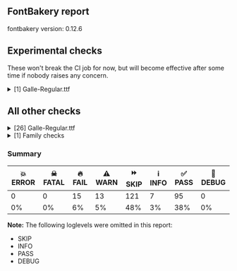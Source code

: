 ## FontBakery report

fontbakery version: 0.12.6



## Experimental checks

These won't break the CI job for now, but will become effective after some time if nobody raises any concern.


<details><summary>[1] Galle-Regular.ttf</summary>
<div>
<details>
    <summary>⚠️ <b>WARN</b> Validate location, size and resolution of article images. <a href="https://fontbakery.readthedocs.io/en/stable/fontbakery/checks/googlefonts.article.html#"></a></summary>
    <div>







* ⚠️ **WARN** <p>Family metadata at fonts/ttf does not have an article.</p>
 [code: lacks-article]



</div>
</details>
</div>
</details>




## All other checks



<details><summary>[26] Galle-Regular.ttf</summary>
<div>
<details>
    <summary>🔥 <b>FAIL</b> Ensure the font supports case swapping for all its glyphs. <a href="https://fontbakery.readthedocs.io/en/stable/fontbakery/checks/universal.html#"></a></summary>
    <div>







* 🔥 **FAIL** <p>The following glyphs lack their case-swapping counterparts:</p>
<table>
<thead>
<tr>
<th align="left">Glyph present in the font</th>
<th align="left">Missing case-swapping counterpart</th>
</tr>
</thead>
<tbody>
<tr>
<td align="left">U+0048: LATIN CAPITAL LETTER H</td>
<td align="left">U+0068: LATIN SMALL LETTER H</td>
</tr>
<tr>
<td align="left">U+0061: LATIN SMALL LETTER A</td>
<td align="left">U+0041: LATIN CAPITAL LETTER A</td>
</tr>
<tr>
<td align="left">U+0067: LATIN SMALL LETTER G</td>
<td align="left">U+0047: LATIN CAPITAL LETTER G</td>
</tr>
<tr>
<td align="left">U+006B: LATIN SMALL LETTER K</td>
<td align="left">U+004B: LATIN CAPITAL LETTER K</td>
</tr>
<tr>
<td align="left">U+006D: LATIN SMALL LETTER M</td>
<td align="left">U+004D: LATIN CAPITAL LETTER M</td>
</tr>
<tr>
<td align="left">U+006E: LATIN SMALL LETTER N</td>
<td align="left">U+004E: LATIN CAPITAL LETTER N</td>
</tr>
<tr>
<td align="left">U+0070: LATIN SMALL LETTER P</td>
<td align="left">U+0050: LATIN CAPITAL LETTER P</td>
</tr>
</tbody>
</table>
 [code: missing-case-counterparts]



</div>
</details>

<details>
    <summary>🔥 <b>FAIL</b> Checking OS/2 usWinAscent & usWinDescent. <a href="https://fontbakery.readthedocs.io/en/stable/fontbakery/checks/universal.html#"></a></summary>
    <div>







* 🔥 **FAIL** <p>OS/2.usWinDescent value should be equal or greater than 333, but got 184 instead</p>
 [code: descent]



</div>
</details>

<details>
    <summary>🔥 <b>FAIL</b> Checking Vertical Metric Linegaps. <a href="https://fontbakery.readthedocs.io/en/stable/fontbakery/checks/universal.html#"></a></summary>
    <div>







* 🔥 **FAIL** <p>OS/2 sTypoLineGap is not equal to 0.</p>
<p><em>Overridden</em>: This check was originally a WARN but was
overridden by the ufo profile:
For Google Fonts, all messages from this check are considered FAILs.</p>
 [code: OS/2]



</div>
</details>

<details>
    <summary>🔥 <b>FAIL</b> Name table records must not have trailing spaces. <a href="https://fontbakery.readthedocs.io/en/stable/fontbakery/checks/universal.html#"></a></summary>
    <div>







* 🔥 **FAIL** <p>Name table record with key = (3, 1, 1033, 0) has trailing spaces that must be removed: 'Copyright [...]mail.com) '</p>
 [code: trailing-space]



</div>
</details>

<details>
    <summary>🔥 <b>FAIL</b> Checking OS/2 Metrics match hhea Metrics. <a href="https://fontbakery.readthedocs.io/en/stable/fontbakery/checks/universal.html#"></a></summary>
    <div>







* 🔥 **FAIL** <p>OS/2 sTypoAscender (553) and hhea ascent (1016) must be equal.</p>
 [code: ascender]



</div>
</details>

<details>
    <summary>🔥 <b>FAIL</b> Font contains glyphs for whitespace characters? <a href="https://fontbakery.readthedocs.io/en/stable/fontbakery/checks/universal.html#"></a></summary>
    <div>







* 🔥 **FAIL** <p>Whitespace glyph missing for codepoint 0x00A0.</p>
 [code: missing-whitespace-glyph-0x00A0]



</div>
</details>

<details>
    <summary>🔥 <b>FAIL</b> Shapes languages in all GF glyphsets. <a href="https://fontbakery.readthedocs.io/en/stable/fontbakery/checks/googlefonts.glyphset.html#"></a></summary>
    <div>







* 🔥 **FAIL** <p>No GF glyphset was found to be supported &gt;80%, so language shaping support couldn't get checked.</p>
 [code: no-glyphset-supported]



</div>
</details>

<details>
    <summary>🔥 <b>FAIL</b> Copyright notices match canonical pattern in fonts <a href="https://fontbakery.readthedocs.io/en/stable/fontbakery/checks/googlefonts.copyright.html#"></a></summary>
    <div>







* 🔥 **FAIL** <p>Name Table entry: Copyright notices should match a pattern similar to:</p>
<p>&quot;Copyright 2019 The Familyname Project Authors (git url)&quot;</p>
<p>But instead we have got:</p>
<p>&quot;Copyright (c) 2015–2018 mooniak (<a href="http://mooniak.com">http://mooniak.com</a>)  Copyright (c) 2016–2018 Janaka CB Attanayake (<a href="mailto:janakacb@gmail.com">janakacb@gmail.com</a>) &quot;</p>
 [code: bad-notice-format]



</div>
</details>

<details>
    <summary>🔥 <b>FAIL</b> Check font names are correct <a href="https://fontbakery.readthedocs.io/en/stable/fontbakery/checks/googlefonts.name.html#"></a></summary>
    <div>







* 🔥 **FAIL** <p>Font names are incorrect:</p>
<table>
<thead>
<tr>
<th align="left">nameID</th>
<th align="left">current</th>
<th align="left">expected</th>
</tr>
</thead>
<tbody>
<tr>
<td align="left">Family Name</td>
<td align="left">Galle</td>
<td align="left">Galle</td>
</tr>
<tr>
<td align="left">Subfamily Name</td>
<td align="left">Regular</td>
<td align="left">Regular</td>
</tr>
<tr>
<td align="left">Full Name</td>
<td align="left">Galle Regular</td>
<td align="left">Galle Regular</td>
</tr>
<tr>
<td align="left">Postscript Name</td>
<td align="left"><strong>GalleALPHA</strong></td>
<td align="left"><strong>Galle-Regular</strong></td>
</tr>
</tbody>
</table>
 [code: bad-names]



</div>
</details>

<details>
    <summary>🔥 <b>FAIL</b> Check Google Fonts glyph coverage. <a href="https://fontbakery.readthedocs.io/en/stable/fontbakery/checks/googlefonts.glyphset.html#"></a></summary>
    <div>







* 🔥 **FAIL** <p>Missing required codepoints:</p>
<pre><code>- 0x0024 (DOLLAR SIGN)


- 0x0025 (PERCENT SIGN)


- 0x0026 (AMPERSAND)


- 0x0040 (COMMERCIAL AT)


- 0x0041 (LATIN CAPITAL LETTER A)


- 0x0042 (LATIN CAPITAL LETTER B)


- 0x0043 (LATIN CAPITAL LETTER C)


- 0x0044 (LATIN CAPITAL LETTER D)


- 0x0045 (LATIN CAPITAL LETTER E)


- 0x0046 (LATIN CAPITAL LETTER F)


- 0x0047 (LATIN CAPITAL LETTER G)


- 0x0049 (LATIN CAPITAL LETTER I)


- 0x004A (LATIN CAPITAL LETTER J)


- 0x004B (LATIN CAPITAL LETTER K)


- 0x004C (LATIN CAPITAL LETTER L)


- 0x004D (LATIN CAPITAL LETTER M)


- 0x004E (LATIN CAPITAL LETTER N)


- 0x004F (LATIN CAPITAL LETTER O)


- 0x0050 (LATIN CAPITAL LETTER P)


- 0x0051 (LATIN CAPITAL LETTER Q)


- 0x0052 (LATIN CAPITAL LETTER R)


- 0x0053 (LATIN CAPITAL LETTER S)


- 0x0054 (LATIN CAPITAL LETTER T)


- 0x0055 (LATIN CAPITAL LETTER U)


- 0x0056 (LATIN CAPITAL LETTER V)


- 0x0057 (LATIN CAPITAL LETTER W)


- 0x0058 (LATIN CAPITAL LETTER X)


- 0x0059 (LATIN CAPITAL LETTER Y)


- 0x005A (LATIN CAPITAL LETTER Z)


- 0x0060 (GRAVE ACCENT)


- 0x0062 (LATIN SMALL LETTER B)


- 0x0063 (LATIN SMALL LETTER C)


- 0x0064 (LATIN SMALL LETTER D)


- 0x0065 (LATIN SMALL LETTER E)


- 0x0066 (LATIN SMALL LETTER F)


- 0x0068 (LATIN SMALL LETTER H)


- 0x0069 (LATIN SMALL LETTER I)


- 0x006A (LATIN SMALL LETTER J)


- 0x006C (LATIN SMALL LETTER L)


- 0x006F (LATIN SMALL LETTER O)


- 0x0071 (LATIN SMALL LETTER Q)


- 0x0072 (LATIN SMALL LETTER R)


- 0x0073 (LATIN SMALL LETTER S)


- 0x0074 (LATIN SMALL LETTER T)


- 0x0075 (LATIN SMALL LETTER U)


- 0x0076 (LATIN SMALL LETTER V)


- 0x0077 (LATIN SMALL LETTER W)


- 0x0078 (LATIN SMALL LETTER X)


- 0x0079 (LATIN SMALL LETTER Y)


- 0x007A (LATIN SMALL LETTER Z)


- 0x00A0 (NO-BREAK SPACE)


- 0x00A1 (INVERTED EXCLAMATION MARK)


- 0x00A2 (CENT SIGN)


- 0x00A3 (POUND SIGN)


- 0x00A5 (YEN SIGN)


- 0x00A7 (SECTION SIGN)


- 0x00A8 (DIAERESIS)


- 0x00A9 (COPYRIGHT SIGN)


- 0x00AA (FEMININE ORDINAL INDICATOR)


- 0x00AB (LEFT-POINTING DOUBLE ANGLE QUOTATION MARK)


- 0x00AE (REGISTERED SIGN)


- 0x00AF (MACRON)


- 0x00B0 (DEGREE SIGN)


- 0x00B4 (ACUTE ACCENT)


- 0x00B6 (PILCROW SIGN)


- 0x00B7 (MIDDLE DOT)


- 0x00B8 (CEDILLA)


- 0x00BA (MASCULINE ORDINAL INDICATOR)


- 0x00BB (RIGHT-POINTING DOUBLE ANGLE QUOTATION MARK)


- 0x00BF (INVERTED QUESTION MARK)


- 0x00C0 (LATIN CAPITAL LETTER A WITH GRAVE)


- 0x00C1 (LATIN CAPITAL LETTER A WITH ACUTE)


- 0x00C2 (LATIN CAPITAL LETTER A WITH CIRCUMFLEX)


- 0x00C3 (LATIN CAPITAL LETTER A WITH TILDE)


- 0x00C4 (LATIN CAPITAL LETTER A WITH DIAERESIS)


- 0x00C5 (LATIN CAPITAL LETTER A WITH RING ABOVE)


- 0x00C6 (LATIN CAPITAL LETTER AE)


- 0x00C7 (LATIN CAPITAL LETTER C WITH CEDILLA)


- 0x00C8 (LATIN CAPITAL LETTER E WITH GRAVE)


- 0x00C9 (LATIN CAPITAL LETTER E WITH ACUTE)


- 0x00CA (LATIN CAPITAL LETTER E WITH CIRCUMFLEX)


- 0x00CB (LATIN CAPITAL LETTER E WITH DIAERESIS)


- 0x00CC (LATIN CAPITAL LETTER I WITH GRAVE)


- 0x00CD (LATIN CAPITAL LETTER I WITH ACUTE)


- 0x00CE (LATIN CAPITAL LETTER I WITH CIRCUMFLEX)


- 0x00CF (LATIN CAPITAL LETTER I WITH DIAERESIS)


- 0x00D0 (LATIN CAPITAL LETTER ETH)


- 0x00D1 (LATIN CAPITAL LETTER N WITH TILDE)


- 0x00D2 (LATIN CAPITAL LETTER O WITH GRAVE)


- 0x00D3 (LATIN CAPITAL LETTER O WITH ACUTE)


- 0x00D4 (LATIN CAPITAL LETTER O WITH CIRCUMFLEX)


- 0x00D5 (LATIN CAPITAL LETTER O WITH TILDE)


- 0x00D6 (LATIN CAPITAL LETTER O WITH DIAERESIS)


- 0x00D7 (MULTIPLICATION SIGN)


- 0x00D8 (LATIN CAPITAL LETTER O WITH STROKE)


- 0x00D9 (LATIN CAPITAL LETTER U WITH GRAVE)


- 0x00DA (LATIN CAPITAL LETTER U WITH ACUTE)


- 0x00DB (LATIN CAPITAL LETTER U WITH CIRCUMFLEX)


- 0x00DC (LATIN CAPITAL LETTER U WITH DIAERESIS)


- 0x00DD (LATIN CAPITAL LETTER Y WITH ACUTE)


- 0x00DE (LATIN CAPITAL LETTER THORN)


- 0x00DF (LATIN SMALL LETTER SHARP S)


- 0x00E0 (LATIN SMALL LETTER A WITH GRAVE)


- 0x00E1 (LATIN SMALL LETTER A WITH ACUTE)


- 0x00E2 (LATIN SMALL LETTER A WITH CIRCUMFLEX)


- 0x00E3 (LATIN SMALL LETTER A WITH TILDE)


- 0x00E4 (LATIN SMALL LETTER A WITH DIAERESIS)


- 0x00E5 (LATIN SMALL LETTER A WITH RING ABOVE)


- 0x00E6 (LATIN SMALL LETTER AE)


- 0x00E7 (LATIN SMALL LETTER C WITH CEDILLA)


- 0x00E8 (LATIN SMALL LETTER E WITH GRAVE)


- 0x00E9 (LATIN SMALL LETTER E WITH ACUTE)


- 0x00EA (LATIN SMALL LETTER E WITH CIRCUMFLEX)


- 0x00EB (LATIN SMALL LETTER E WITH DIAERESIS)


- 0x00EC (LATIN SMALL LETTER I WITH GRAVE)


- 0x00ED (LATIN SMALL LETTER I WITH ACUTE)


- 0x00EE (LATIN SMALL LETTER I WITH CIRCUMFLEX)


- 0x00EF (LATIN SMALL LETTER I WITH DIAERESIS)


- 0x00F0 (LATIN SMALL LETTER ETH)


- 0x00F1 (LATIN SMALL LETTER N WITH TILDE)


- 0x00F2 (LATIN SMALL LETTER O WITH GRAVE)


- 0x00F3 (LATIN SMALL LETTER O WITH ACUTE)


- 0x00F4 (LATIN SMALL LETTER O WITH CIRCUMFLEX)


- 0x00F5 (LATIN SMALL LETTER O WITH TILDE)


- 0x00F6 (LATIN SMALL LETTER O WITH DIAERESIS)


- 0x00F7 (DIVISION SIGN)


- 0x00F8 (LATIN SMALL LETTER O WITH STROKE)


- 0x00F9 (LATIN SMALL LETTER U WITH GRAVE)


- 0x00FA (LATIN SMALL LETTER U WITH ACUTE)


- 0x00FB (LATIN SMALL LETTER U WITH CIRCUMFLEX)


- 0x00FC (LATIN SMALL LETTER U WITH DIAERESIS)


- 0x00FD (LATIN SMALL LETTER Y WITH ACUTE)


- 0x00FE (LATIN SMALL LETTER THORN)


- 0x00FF (LATIN SMALL LETTER Y WITH DIAERESIS)


- 0x0100 (LATIN CAPITAL LETTER A WITH MACRON)


- 0x0101 (LATIN SMALL LETTER A WITH MACRON)


- 0x0102 (LATIN CAPITAL LETTER A WITH BREVE)


- 0x0103 (LATIN SMALL LETTER A WITH BREVE)


- 0x0104 (LATIN CAPITAL LETTER A WITH OGONEK)


- 0x0105 (LATIN SMALL LETTER A WITH OGONEK)


- 0x0106 (LATIN CAPITAL LETTER C WITH ACUTE)


- 0x0107 (LATIN SMALL LETTER C WITH ACUTE)


- 0x010A (LATIN CAPITAL LETTER C WITH DOT ABOVE)


- 0x010B (LATIN SMALL LETTER C WITH DOT ABOVE)


- 0x010C (LATIN CAPITAL LETTER C WITH CARON)


- 0x010D (LATIN SMALL LETTER C WITH CARON)


- 0x010E (LATIN CAPITAL LETTER D WITH CARON)


- 0x010F (LATIN SMALL LETTER D WITH CARON)


- 0x0110 (LATIN CAPITAL LETTER D WITH STROKE)


- 0x0111 (LATIN SMALL LETTER D WITH STROKE)


- 0x0112 (LATIN CAPITAL LETTER E WITH MACRON)


- 0x0113 (LATIN SMALL LETTER E WITH MACRON)


- 0x0116 (LATIN CAPITAL LETTER E WITH DOT ABOVE)


- 0x0117 (LATIN SMALL LETTER E WITH DOT ABOVE)


- 0x0118 (LATIN CAPITAL LETTER E WITH OGONEK)


- 0x0119 (LATIN SMALL LETTER E WITH OGONEK)


- 0x011A (LATIN CAPITAL LETTER E WITH CARON)


- 0x011B (LATIN SMALL LETTER E WITH CARON)


- 0x011E (LATIN CAPITAL LETTER G WITH BREVE)


- 0x011F (LATIN SMALL LETTER G WITH BREVE)


- 0x0120 (LATIN CAPITAL LETTER G WITH DOT ABOVE)


- 0x0121 (LATIN SMALL LETTER G WITH DOT ABOVE)


- 0x0122 (LATIN CAPITAL LETTER G WITH CEDILLA)


- 0x0123 (LATIN SMALL LETTER G WITH CEDILLA)


- 0x0126 (LATIN CAPITAL LETTER H WITH STROKE)


- 0x0127 (LATIN SMALL LETTER H WITH STROKE)


- 0x012A (LATIN CAPITAL LETTER I WITH MACRON)


- 0x012B (LATIN SMALL LETTER I WITH MACRON)


- 0x012E (LATIN CAPITAL LETTER I WITH OGONEK)


- 0x012F (LATIN SMALL LETTER I WITH OGONEK)


- 0x0130 (LATIN CAPITAL LETTER I WITH DOT ABOVE)


- 0x0131 (LATIN SMALL LETTER DOTLESS I)


- 0x0136 (LATIN CAPITAL LETTER K WITH CEDILLA)


- 0x0137 (LATIN SMALL LETTER K WITH CEDILLA)


- 0x0139 (LATIN CAPITAL LETTER L WITH ACUTE)


- 0x013A (LATIN SMALL LETTER L WITH ACUTE)


- 0x013B (LATIN CAPITAL LETTER L WITH CEDILLA)


- 0x013C (LATIN SMALL LETTER L WITH CEDILLA)


- 0x013D (LATIN CAPITAL LETTER L WITH CARON)


- 0x013E (LATIN SMALL LETTER L WITH CARON)


- 0x0141 (LATIN CAPITAL LETTER L WITH STROKE)


- 0x0142 (LATIN SMALL LETTER L WITH STROKE)


- 0x0143 (LATIN CAPITAL LETTER N WITH ACUTE)


- 0x0144 (LATIN SMALL LETTER N WITH ACUTE)


- 0x0145 (LATIN CAPITAL LETTER N WITH CEDILLA)


- 0x0146 (LATIN SMALL LETTER N WITH CEDILLA)


- 0x0147 (LATIN CAPITAL LETTER N WITH CARON)


- 0x0148 (LATIN SMALL LETTER N WITH CARON)


- 0x0150 (LATIN CAPITAL LETTER O WITH DOUBLE ACUTE)


- 0x0151 (LATIN SMALL LETTER O WITH DOUBLE ACUTE)


- 0x0152 (LATIN CAPITAL LIGATURE OE)


- 0x0153 (LATIN SMALL LIGATURE OE)


- 0x0154 (LATIN CAPITAL LETTER R WITH ACUTE)


- 0x0155 (LATIN SMALL LETTER R WITH ACUTE)


- 0x0158 (LATIN CAPITAL LETTER R WITH CARON)


- 0x0159 (LATIN SMALL LETTER R WITH CARON)


- 0x015A (LATIN CAPITAL LETTER S WITH ACUTE)


- 0x015B (LATIN SMALL LETTER S WITH ACUTE)


- 0x015E (LATIN CAPITAL LETTER S WITH CEDILLA)


- 0x015F (LATIN SMALL LETTER S WITH CEDILLA)


- 0x0160 (LATIN CAPITAL LETTER S WITH CARON)


- 0x0161 (LATIN SMALL LETTER S WITH CARON)


- 0x0164 (LATIN CAPITAL LETTER T WITH CARON)


- 0x0165 (LATIN SMALL LETTER T WITH CARON)


- 0x016A (LATIN CAPITAL LETTER U WITH MACRON)


- 0x016B (LATIN SMALL LETTER U WITH MACRON)


- 0x016E (LATIN CAPITAL LETTER U WITH RING ABOVE)


- 0x016F (LATIN SMALL LETTER U WITH RING ABOVE)


- 0x0170 (LATIN CAPITAL LETTER U WITH DOUBLE ACUTE)


- 0x0171 (LATIN SMALL LETTER U WITH DOUBLE ACUTE)


- 0x0172 (LATIN CAPITAL LETTER U WITH OGONEK)


- 0x0173 (LATIN SMALL LETTER U WITH OGONEK)


- 0x0174 (LATIN CAPITAL LETTER W WITH CIRCUMFLEX)


- 0x0175 (LATIN SMALL LETTER W WITH CIRCUMFLEX)


- 0x0176 (LATIN CAPITAL LETTER Y WITH CIRCUMFLEX)


- 0x0177 (LATIN SMALL LETTER Y WITH CIRCUMFLEX)


- 0x0178 (LATIN CAPITAL LETTER Y WITH DIAERESIS)


- 0x0179 (LATIN CAPITAL LETTER Z WITH ACUTE)


- 0x017A (LATIN SMALL LETTER Z WITH ACUTE)


- 0x017B (LATIN CAPITAL LETTER Z WITH DOT ABOVE)


- 0x017C (LATIN SMALL LETTER Z WITH DOT ABOVE)


- 0x017D (LATIN CAPITAL LETTER Z WITH CARON)


- 0x017E (LATIN SMALL LETTER Z WITH CARON)


- 0x0218 (LATIN CAPITAL LETTER S WITH COMMA BELOW)


- 0x0219 (LATIN SMALL LETTER S WITH COMMA BELOW)


- 0x021A (LATIN CAPITAL LETTER T WITH COMMA BELOW)


- 0x021B (LATIN SMALL LETTER T WITH COMMA BELOW)


- 0x0237 (LATIN SMALL LETTER DOTLESS J)


- 0x02C6 (MODIFIER LETTER CIRCUMFLEX ACCENT)


- 0x02C7 (CARON)


- 0x02D8 (BREVE)


- 0x02D9 (DOT ABOVE)


- 0x02DA (RING ABOVE)


- 0x02DB (OGONEK)


- 0x02DC (SMALL TILDE)


- 0x02DD (DOUBLE ACUTE ACCENT)


- 0x0300 (COMBINING GRAVE ACCENT)


- 0x0301 (COMBINING ACUTE ACCENT)


- 0x0302 (COMBINING CIRCUMFLEX ACCENT)


- 0x0303 (COMBINING TILDE)


- 0x0304 (COMBINING MACRON)


- 0x0306 (COMBINING BREVE)


- 0x0307 (COMBINING DOT ABOVE)


- 0x0308 (COMBINING DIAERESIS)


- 0x030A (COMBINING RING ABOVE)


- 0x030B (COMBINING DOUBLE ACUTE ACCENT)


- 0x030C (COMBINING CARON)


- 0x0326 (COMBINING COMMA BELOW)


- 0x0327 (COMBINING CEDILLA)


- 0x0328 (COMBINING OGONEK)


- 0x1E80 (LATIN CAPITAL LETTER W WITH GRAVE)


- 0x1E81 (LATIN SMALL LETTER W WITH GRAVE)


- 0x1E82 (LATIN CAPITAL LETTER W WITH ACUTE)


- 0x1E83 (LATIN SMALL LETTER W WITH ACUTE)


- 0x1E84 (LATIN CAPITAL LETTER W WITH DIAERESIS)


- 0x1E85 (LATIN SMALL LETTER W WITH DIAERESIS)


- 0x1E9E (LATIN CAPITAL LETTER SHARP S)


- 0x1EF2 (LATIN CAPITAL LETTER Y WITH GRAVE)


- 0x1EF3 (LATIN SMALL LETTER Y WITH GRAVE)


- 0x2013 (EN DASH)


- 0x2014 (EM DASH)


- 0x2018 (LEFT SINGLE QUOTATION MARK)


- 0x2019 (RIGHT SINGLE QUOTATION MARK)


- 0x201A (SINGLE LOW-9 QUOTATION MARK)


- 0x201C (LEFT DOUBLE QUOTATION MARK)


- 0x201D (RIGHT DOUBLE QUOTATION MARK)


- 0x201E (DOUBLE LOW-9 QUOTATION MARK)


- 0x2022 (BULLET)


- 0x2039 (SINGLE LEFT-POINTING ANGLE QUOTATION MARK)


- 0x203A (SINGLE RIGHT-POINTING ANGLE QUOTATION MARK)


- 0x20AC (EURO SIGN)


- 0x2122 (TRADE MARK SIGN)


- 0x2212 (MINUS SIGN)
</code></pre>
 [code: missing-codepoints]



</div>
</details>

<details>
    <summary>🔥 <b>FAIL</b> Are there non-ASCII characters in ASCII-only NAME table entries? <a href="https://fontbakery.readthedocs.io/en/stable/fontbakery/checks/googlefonts.name.html#"></a></summary>
    <div>







* 🔥 **FAIL** <p>Bad string at [nameID 0, 'utf_16_be']: 'b'Copyright (c) 2015–2018 mooniak (<a href="http://mooniak.com">http://mooniak.com</a>)  Copyright (c) 2016–2018 Janaka CB Attanayake (<a href="mailto:janakacb@gmail.com">janakacb@gmail.com</a>) ''</p>
 [code: bad-string]



* 🔥 **FAIL** <p>There are 1 strings containing non-ASCII characters in the ASCII-only NAME table entries.</p>
 [code: non-ascii-strings]



</div>
</details>

<details>
    <summary>🔥 <b>FAIL</b> Version format is correct in 'name' table? <a href="https://fontbakery.readthedocs.io/en/stable/fontbakery/checks/googlefonts.name.html#"></a></summary>
    <div>







* 🔥 **FAIL** <p>The NameID.VERSION_STRING (nameID=5) value must follow the pattern &quot;Version X.Y&quot; with X.Y greater than or equal to 1.000. Current version string is: &quot;Version 0.050; DEV; pre; ttfautohint (v1.8.4.7-5d5b)&quot;</p>
 [code: bad-version-strings]



</div>
</details>

<details>
    <summary>🔥 <b>FAIL</b> Check font can render its own name. <a href="https://fontbakery.readthedocs.io/en/stable/fontbakery/checks/googlefonts.glyphset.html#"></a></summary>
    <div>







* 🔥 **FAIL** <p>.notdef glyphs were found when attempting to render Galle</p>
 [code: render-own-name]



</div>
</details>

<details>
    <summary>🔥 <b>FAIL</b> Check font follows the Google Fonts vertical metric schema <a href="https://fontbakery.readthedocs.io/en/stable/fontbakery/checks/googlefonts.vmetrics.html#"></a></summary>
    <div>







* 🔥 **FAIL** <p>OS/2.sTypoLineGap is &quot;463&quot; it should be 0</p>
 [code: bad-OS/2.sTypoLineGap]



</div>
</details>

<details>
    <summary>⚠️ <b>WARN</b> Check glyphs in mark glyph class are non-spacing. <a href="https://fontbakery.readthedocs.io/en/stable/fontbakery/checks/opentype.gdef.html#"></a></summary>
    <div>







* ⚠️ **WARN** <p>The following spacing glyphs may be in the GDEF mark glyph class by mistake:
anusvara (U+0D82), sinMatraAa (U+0DCF), sinMatraAae (U+0DD1), sinMatraAe (U+0DD0), sinMatraAi (U+0DDB), sinMatraAu (U+0DDE), sinMatraE (U+0DD9), sinMatraEe (U+0DDA), sinMatraI (U+0DD2), sinMatraIi (U+0DD3), sinMatraLl (U+0DF3), sinMatraLs (U+0DDF), sinMatraO (U+0DDC), sinMatraOo (U+0DDD), sinMatraR (U+0DD8), sinMatraRr (U+0DF2), sinMatraU (U+0DD4), sinMatraUu (U+0DD6), sinVirama (U+0DCA) and visarga (U+0D83)</p>
 [code: spacing-mark-glyphs]



</div>
</details>

<details>
    <summary>⚠️ <b>WARN</b> Check GDEF mark glyph class doesn't have characters that are not marks. <a href="https://fontbakery.readthedocs.io/en/stable/fontbakery/checks/opentype.gdef.html#"></a></summary>
    <div>







* ⚠️ **WARN** <p>The following non-mark characters should not be in the GDEF mark glyph class:
U+0D82, U+0D83, U+0DCF, U+0DD0, U+0DD1, U+0DD8, U+0DD9, U+0DDA, U+0DDB, U+0DDC, U+0DDD, U+0DDE, U+0DDF, U+0DF2 and U+0DF3</p>
 [code: non-mark-chars]



</div>
</details>

<details>
    <summary>⚠️ <b>WARN</b> Does GPOS table have kerning information? This check skips monospaced fonts as defined by post.isFixedPitch value <a href="https://fontbakery.readthedocs.io/en/stable/fontbakery/checks/opentype.gpos.html#"></a></summary>
    <div>







* ⚠️ **WARN** <p>GPOS table lacks kerning information.</p>
 [code: lacks-kern-info]



</div>
</details>

<details>
    <summary>⚠️ <b>WARN</b> Check math signs have the same width. <a href="https://fontbakery.readthedocs.io/en/stable/fontbakery/checks/universal.html#"></a></summary>
    <div>







* ⚠️ **WARN** <p>The most common width is 244 among a set of 2 math glyphs.
The following math glyphs have a different width, though:</p>
<p>Width = 285:
less, greater</p>
 [code: width-outliers]



</div>
</details>

<details>
    <summary>⚠️ <b>WARN</b> Check font contains no unreachable glyphs <a href="https://fontbakery.readthedocs.io/en/stable/fontbakery/checks/universal.html#"></a></summary>
    <div>







* ⚠️ **WARN** <p>The following glyphs could not be reached by codepoint or substitution rules:</p>
<pre><code>- NULL

- notdef

- null

- sinAnusvara

- sinBU.reph

- sinBUu.reph

- sinBa.reph

- sinBhAa

- sinBhAa.virama

- sinBhR.virama

- sinBhU.reph

- sinBhUu.reph

- sinBha.reph

- sinCU.reph

- sinCUu.reph

- sinCa.reph

- sinChR.virama

- sinChRI

- sinChRIi

- sinChRa

- sinChU.reph

- sinChUu.reph

- sinCha.reph

- sinDRa.alt

- sinDU.reph

- sinDUu.reph

- sinDa.reph

- sinDdU.reph

- sinDdUu.reph

- sinDda.reph

- sinDda.virama

- sinDdhR.virama

- sinDdhRI

- sinDdhRIi

- sinDdhRa

- sinDdhU.reph

- sinDdhUu.reph

- sinDdha.reph

- sinDhU.reph

- sinDhUu.reph

- sinDha.reph

- sinDrI

- sinDrIi

- sinDra

- sinFAa

- sinFAa.virama

- sinFRI

- sinFRIi

- sinFU.reph

- sinFUu.reph

- sinFa.reph

- sinGAa

- sinGAa.virama

- sinGU.reph

- sinGUu.reph

- sinGa.reph

- sinGhU.reph

- sinGhUu.reph

- sinGha.reph

- sinHAa

- sinHAa.virama

- sinHU.reph

- sinHUu.reph

- sinHa.reph

- sinJU.reph

- sinJUu.reph

- sinJa.reph

- sinJhU.reph

- sinJhUu.reph

- sinJha.reph

- sinJnya.reph

- sinKAa

- sinKAa.virama

- sinKR.virama

- sinKU.reph

- sinKUu.reph

- sinKa.reph

- sinKhU.reph

- sinKhUu.reph

- sinKha.reph

- sinKundaliya

- sinMa.reph

- sinMatraAea

- sinMatraI.alt

- sinMatraI.alt1

- sinMatraI.alt2

- sinMatraI.alt4

- sinMatraIi.alt

- sinMatraIi.alt1

- sinMatraIi.alt2

- sinMatraIi.alt3

- sinMatraU.alt

- sinMatraU.alt1

- sinMatraU.alt2

- sinMatraU.alt3

- sinMatraU.alt5

- sinMatraUu.alt

- sinMatraUu.alt1

- sinMatraUu.alt2

- sinMatraUu.alt3

- sinMatraUu.alt5

- sinMb

- sinMba.reph

- sinNAa

- sinNAa.virama

- sinNDRI

- sinNDRIi

- sinNa.reph

- sinNdRa

- sinNda.reph

- sinNdda

- sinNdja.reph

- sinNgU

- sinNgUu

- sinNga.reph

- sinNnAa

- sinNnAa.virama

- sinNna.reph

- sinNndda.reph

- sinNngAa

- sinNngAa.virama

- sinNnga.reph

- sinNyAa

- sinNya.reph

- sinPU.reph

- sinPUu.reph

- sinPa.reph

- sinPhR.virama

- sinPhRI

- sinPhRIi

- sinPhRa

- sinPhU.reph

- sinPhUu.reph

- sinPha.reph

- sinRakar.long

- sinRakar.medium

- sinRakar.short

- sinSU.reph

- sinSUu.reph

- sinSa.reph

- sinShU.reph

- sinShUu.reph

- sinSha.reph

- sinSsRI

- sinSsRIi

- sinSsU.reph

- sinSsUu.reph

- sinSsa.reph

- sinTAa

- sinTAa.virama

- sinTU.reph

- sinTUu.reph

- sinTa.reph

- sinThR.virama

- sinThRI

- sinThRIi

- sinThRa

- sinThU.reph

- sinThUu.reph

- sinTha.reph

- sinTtU.reph

- sinTtUu.reph

- sinTta.reph

- sinTthR.virama

- sinTthRI

- sinTthRIi

- sinTthRa

- sinTthU.reph

- sinTthUu.reph

- sinTtha.reph

- sinVU.reph

- sinVUu.reph

- sinVa.reph

- sinVirama.alt

- sinVisarga

- sinYU.post.reph

- sinYU.reph

- sinYUu.post.reph

- sinYUu.reph

- sinYa.post.reph

- sinYa.reph

- singNaa
</code></pre>
 [code: unreachable-glyphs]



</div>
</details>

<details>
    <summary>⚠️ <b>WARN</b> Do any segments have colinear vectors? <a href="https://fontbakery.readthedocs.io/en/stable/fontbakery/checks/outline.html#"></a></summary>
    <div>







* ⚠️ **WARN** <p>The following glyphs have colinear vectors:</p>
<pre><code>* ArchaicEight (U+111E8): L&lt;&lt;199.0,-114.0&gt;--&lt;199.0,-114.0&gt;&gt; -&gt; L&lt;&lt;199.0,-114.0&gt;--&lt;199.0,-114.0&gt;&gt;

* ArchaicSeven (U+111E7): L&lt;&lt;452.0,-7.0&gt;--&lt;451.0,-7.0&gt;&gt; -&gt; L&lt;&lt;451.0,-7.0&gt;--&lt;400.0,-7.0&gt;&gt;

* m (U+006D): L&lt;&lt;384.0,295.0&gt;--&lt;384.0,292.0&gt;&gt; -&gt; L&lt;&lt;384.0,292.0&gt;--&lt;384.0,119.0&gt;&gt;

* sinDhU.reph: L&lt;&lt;149.0,512.0&gt;--&lt;152.0,512.0&gt;&gt; -&gt; L&lt;&lt;152.0,512.0&gt;--&lt;153.0,512.0&gt;&gt;

* sinDhU.reph: L&lt;&lt;152.0,512.0&gt;--&lt;153.0,512.0&gt;&gt; -&gt; L&lt;&lt;153.0,512.0&gt;--&lt;158.0,512.0&gt;&gt;

* sinDhUu.reph: L&lt;&lt;149.0,512.0&gt;--&lt;152.0,512.0&gt;&gt; -&gt; L&lt;&lt;152.0,512.0&gt;--&lt;153.0,512.0&gt;&gt;

* sinDhUu.reph: L&lt;&lt;152.0,512.0&gt;--&lt;153.0,512.0&gt;&gt; -&gt; L&lt;&lt;153.0,512.0&gt;--&lt;158.0,512.0&gt;&gt;

* sinDha.reph: L&lt;&lt;149.0,512.0&gt;--&lt;152.0,512.0&gt;&gt; -&gt; L&lt;&lt;152.0,512.0&gt;--&lt;153.0,512.0&gt;&gt;

* sinDha.reph: L&lt;&lt;152.0,512.0&gt;--&lt;153.0,512.0&gt;&gt; -&gt; L&lt;&lt;153.0,512.0&gt;--&lt;158.0,512.0&gt;&gt;

* sinGRI: L&lt;&lt;371.0,298.0&gt;--&lt;371.0,298.0&gt;&gt; -&gt; L&lt;&lt;371.0,298.0&gt;--&lt;371.0,298.0&gt;&gt;

* sinKIi: L&lt;&lt;326.0,331.0&gt;--&lt;326.0,331.0&gt;&gt; -&gt; L&lt;&lt;326.0,331.0&gt;--&lt;328.0,331.0&gt;&gt;

* sinKhU.reph: L&lt;&lt;152.0,512.0&gt;--&lt;155.0,512.0&gt;&gt; -&gt; L&lt;&lt;155.0,512.0&gt;--&lt;159.0,512.0&gt;&gt;

* sinKhUu.reph: L&lt;&lt;152.0,512.0&gt;--&lt;155.0,512.0&gt;&gt; -&gt; L&lt;&lt;155.0,512.0&gt;--&lt;159.0,512.0&gt;&gt;

* sinKha.reph: L&lt;&lt;152.0,512.0&gt;--&lt;155.0,512.0&gt;&gt; -&gt; L&lt;&lt;155.0,512.0&gt;--&lt;159.0,512.0&gt;&gt;

* sinNI: L&lt;&lt;340.0,330.0&gt;--&lt;341.0,330.0&gt;&gt; -&gt; L&lt;&lt;341.0,330.0&gt;--&lt;341.0,330.0&gt;&gt;

* sinNndda.reph: L&lt;&lt;236.0,512.0&gt;--&lt;237.0,512.0&gt;&gt; -&gt; L&lt;&lt;237.0,512.0&gt;--&lt;238.0,512.0&gt;&gt;

* sinNndda.reph: L&lt;&lt;237.0,512.0&gt;--&lt;238.0,512.0&gt;&gt; -&gt; L&lt;&lt;238.0,512.0&gt;--&lt;238.0,512.0&gt;&gt;

* sinNndda.reph: L&lt;&lt;238.0,512.0&gt;--&lt;238.0,512.0&gt;&gt; -&gt; L&lt;&lt;238.0,512.0&gt;--&lt;238.0,512.0&gt;&gt;

* sinSI: L&lt;&lt;360.0,285.0&gt;--&lt;360.0,287.0&gt;&gt; -&gt; L&lt;&lt;360.0,287.0&gt;--&lt;360.0,290.0&gt;&gt;

* sinSI: L&lt;&lt;360.0,287.0&gt;--&lt;360.0,290.0&gt;&gt; -&gt; L&lt;&lt;360.0,290.0&gt;--&lt;360.0,291.0&gt;&gt;

* sinSRI: L&lt;&lt;381.0,285.0&gt;--&lt;381.0,287.0&gt;&gt; -&gt; L&lt;&lt;381.0,287.0&gt;--&lt;381.0,290.0&gt;&gt;

* sinSRI: L&lt;&lt;381.0,287.0&gt;--&lt;381.0,290.0&gt;&gt; -&gt; L&lt;&lt;381.0,290.0&gt;--&lt;381.0,291.0&gt;&gt;

* sinYI: L&lt;&lt;364.0,320.0&gt;--&lt;364.0,322.0&gt;&gt; -&gt; L&lt;&lt;364.0,322.0&gt;--&lt;364.0,324.0&gt;&gt;

* sinYIi: L&lt;&lt;364.0,316.0&gt;--&lt;364.0,318.0&gt;&gt; -&gt; L&lt;&lt;364.0,318.0&gt;--&lt;364.0,319.0&gt;&gt;
</code></pre>
 [code: found-colinear-vectors]



</div>
</details>

<details>
    <summary>⚠️ <b>WARN</b> Do outlines contain any jaggy segments? <a href="https://fontbakery.readthedocs.io/en/stable/fontbakery/checks/outline.html#"></a></summary>
    <div>







* ⚠️ **WARN** <p>The following glyphs have jaggy segments:</p>
<pre><code>* sinBhIi: B&lt;&lt;370.0,297.0&gt;-&lt;364.0,297.0&gt;-&lt;358.0,296.0&gt;&gt;/L&lt;&lt;358.0,296.0&gt;--&lt;358.0,296.0&gt;&gt; = 9.462322208025613

* sinBhIi: L&lt;&lt;358.0,296.0&gt;--&lt;358.0,296.0&gt;&gt;/B&lt;&lt;358.0,296.0&gt;-&lt;309.0,292.0&gt;-&lt;281.0,257.0&gt;&gt; = 4.666858371438958

* sinBhRIi: B&lt;&lt;370.0,297.0&gt;-&lt;364.0,297.0&gt;-&lt;358.0,296.0&gt;&gt;/L&lt;&lt;358.0,296.0&gt;--&lt;358.0,296.0&gt;&gt; = 9.462322208025613

* sinBhRIi: L&lt;&lt;358.0,296.0&gt;--&lt;358.0,296.0&gt;&gt;/B&lt;&lt;358.0,296.0&gt;-&lt;309.0,292.0&gt;-&lt;281.0,257.0&gt;&gt; = 4.666858371438958

* sinBhU.reph: B&lt;&lt;83.5,235.0&gt;-&lt;97.0,246.0&gt;-&lt;106.0,246.0&gt;&gt;/B&lt;&lt;106.0,246.0&gt;-&lt;100.0,247.0&gt;-&lt;94.5,247.0&gt;&gt; = 9.462322208025613

* sinBhU: B&lt;&lt;83.5,235.0&gt;-&lt;97.0,246.0&gt;-&lt;106.0,246.0&gt;&gt;/B&lt;&lt;106.0,246.0&gt;-&lt;100.0,247.0&gt;-&lt;94.5,247.0&gt;&gt; = 9.462322208025613

* sinBhUu.reph: B&lt;&lt;83.5,235.0&gt;-&lt;97.0,246.0&gt;-&lt;106.0,246.0&gt;&gt;/B&lt;&lt;106.0,246.0&gt;-&lt;100.0,247.0&gt;-&lt;94.5,247.0&gt;&gt; = 9.462322208025613

* sinBhUu: B&lt;&lt;83.5,235.0&gt;-&lt;97.0,246.0&gt;-&lt;106.0,246.0&gt;&gt;/B&lt;&lt;106.0,246.0&gt;-&lt;100.0,247.0&gt;-&lt;94.5,247.0&gt;&gt; = 9.462322208025613

* sinCh.virama: B&lt;&lt;334.0,293.0&gt;-&lt;334.0,276.0&gt;-&lt;308.0,267.0&gt;&gt;/B&lt;&lt;308.0,267.0&gt;-&lt;318.0,269.0&gt;-&lt;333.0,266.5&gt;&gt; = 7.7835595264653525

* sinChR.virama: B&lt;&lt;334.0,293.0&gt;-&lt;334.0,276.0&gt;-&lt;308.0,267.0&gt;&gt;/B&lt;&lt;308.0,267.0&gt;-&lt;318.0,269.0&gt;-&lt;333.0,266.5&gt;&gt; = 7.7835595264653525

* sinChU.reph: B&lt;&lt;326.5,295.5&gt;-&lt;319.0,286.0&gt;-&lt;302.0,279.0&gt;&gt;/B&lt;&lt;302.0,279.0&gt;-&lt;313.0,281.0&gt;-&lt;330.0,279.0&gt;&gt; = 12.075288583193531

* sinChU.reph: B&lt;&lt;362.5,221.0&gt;-&lt;349.0,246.0&gt;-&lt;326.0,254.0&gt;&gt;/B&lt;&lt;326.0,254.0&gt;-&lt;337.0,247.0&gt;-&lt;341.0,236.0&gt;&gt; = 13.292184265037774

* sinChUu.reph: B&lt;&lt;326.5,295.5&gt;-&lt;319.0,286.0&gt;-&lt;302.0,279.0&gt;&gt;/B&lt;&lt;302.0,279.0&gt;-&lt;313.0,281.0&gt;-&lt;330.0,279.0&gt;&gt; = 12.075288583193531

* sinChUu.reph: B&lt;&lt;362.5,221.0&gt;-&lt;349.0,246.0&gt;-&lt;326.0,254.0&gt;&gt;/B&lt;&lt;326.0,254.0&gt;-&lt;337.0,247.0&gt;-&lt;341.0,236.0&gt;&gt; = 13.292184265037774

* sinCha.reph: B&lt;&lt;326.5,295.5&gt;-&lt;319.0,286.0&gt;-&lt;302.0,279.0&gt;&gt;/B&lt;&lt;302.0,279.0&gt;-&lt;313.0,281.0&gt;-&lt;330.0,279.0&gt;&gt; = 12.075288583193531

* sinCha.reph: B&lt;&lt;362.5,221.0&gt;-&lt;349.0,246.0&gt;-&lt;326.0,254.0&gt;&gt;/B&lt;&lt;326.0,254.0&gt;-&lt;337.0,247.0&gt;-&lt;341.0,236.0&gt;&gt; = 13.292184265037774

* sinDR.virama: B&lt;&lt;211.5,298.5&gt;-&lt;224.0,292.0&gt;-&lt;227.0,289.0&gt;&gt;/B&lt;&lt;227.0,289.0&gt;-&lt;222.0,297.0&gt;-&lt;222.0,305.0&gt;&gt; = 12.994616791916455

* sinDRI: B&lt;&lt;211.5,298.5&gt;-&lt;224.0,292.0&gt;-&lt;227.0,289.0&gt;&gt;/B&lt;&lt;227.0,289.0&gt;-&lt;222.0,297.0&gt;-&lt;222.0,305.0&gt;&gt; = 12.994616791916455

* sinDRIi: B&lt;&lt;211.5,298.5&gt;-&lt;224.0,292.0&gt;-&lt;227.0,289.0&gt;&gt;/B&lt;&lt;227.0,289.0&gt;-&lt;222.0,297.0&gt;-&lt;222.0,305.0&gt;&gt; = 12.994616791916455

* sinDRa: B&lt;&lt;211.5,298.5&gt;-&lt;224.0,292.0&gt;-&lt;227.0,289.0&gt;&gt;/B&lt;&lt;227.0,289.0&gt;-&lt;222.0,297.0&gt;-&lt;222.0,305.0&gt;&gt; = 12.994616791916455

* sinDd.virama: B&lt;&lt;71.5,230.5&gt;-&lt;92.0,243.0&gt;-&lt;106.0,243.0&gt;&gt;/B&lt;&lt;106.0,243.0&gt;-&lt;100.0,244.0&gt;-&lt;95.0,244.0&gt;&gt; = 9.462322208025613

* sinDdI: B&lt;&lt;71.5,233.5&gt;-&lt;92.0,246.0&gt;-&lt;106.0,246.0&gt;&gt;/B&lt;&lt;106.0,246.0&gt;-&lt;100.0,247.0&gt;-&lt;95.0,247.0&gt;&gt; = 9.462322208025613

* sinDdIi: B&lt;&lt;359.0,415.0&gt;-&lt;355.0,405.0&gt;-&lt;346.0,396.0&gt;&gt;/B&lt;&lt;346.0,396.0&gt;-&lt;383.0,419.0&gt;-&lt;383.0,465.0&gt;&gt; = 13.134022306396298

* sinDdIi: B&lt;&lt;71.5,233.5&gt;-&lt;92.0,246.0&gt;-&lt;106.0,246.0&gt;&gt;/B&lt;&lt;106.0,246.0&gt;-&lt;100.0,247.0&gt;-&lt;95.0,247.0&gt;&gt; = 9.462322208025613

* sinDdR.virama: B&lt;&lt;71.5,230.5&gt;-&lt;92.0,243.0&gt;-&lt;106.0,243.0&gt;&gt;/B&lt;&lt;106.0,243.0&gt;-&lt;100.0,244.0&gt;-&lt;95.0,244.0&gt;&gt; = 9.462322208025613

* sinDdRI: B&lt;&lt;71.5,233.5&gt;-&lt;92.0,246.0&gt;-&lt;106.0,246.0&gt;&gt;/B&lt;&lt;106.0,246.0&gt;-&lt;100.0,247.0&gt;-&lt;95.0,247.0&gt;&gt; = 9.462322208025613

* sinDdRIi: B&lt;&lt;359.0,415.0&gt;-&lt;355.0,405.0&gt;-&lt;346.0,396.0&gt;&gt;/B&lt;&lt;346.0,396.0&gt;-&lt;383.0,419.0&gt;-&lt;383.0,465.0&gt;&gt; = 13.134022306396298

* sinDdRIi: B&lt;&lt;71.5,233.5&gt;-&lt;92.0,246.0&gt;-&lt;106.0,246.0&gt;&gt;/B&lt;&lt;106.0,246.0&gt;-&lt;100.0,247.0&gt;-&lt;95.0,247.0&gt;&gt; = 9.462322208025613

* sinDdRa: B&lt;&lt;71.5,230.5&gt;-&lt;92.0,243.0&gt;-&lt;106.0,243.0&gt;&gt;/B&lt;&lt;106.0,243.0&gt;-&lt;100.0,244.0&gt;-&lt;95.0,244.0&gt;&gt; = 9.462322208025613

* sinDdU.reph: B&lt;&lt;71.5,230.5&gt;-&lt;92.0,243.0&gt;-&lt;106.0,243.0&gt;&gt;/B&lt;&lt;106.0,243.0&gt;-&lt;100.0,244.0&gt;-&lt;95.0,244.0&gt;&gt; = 9.462322208025613

* sinDdU: B&lt;&lt;71.5,230.5&gt;-&lt;92.0,243.0&gt;-&lt;106.0,243.0&gt;&gt;/B&lt;&lt;106.0,243.0&gt;-&lt;100.0,244.0&gt;-&lt;95.0,244.0&gt;&gt; = 9.462322208025613

* sinDdUu.reph: B&lt;&lt;71.5,230.5&gt;-&lt;92.0,243.0&gt;-&lt;106.0,243.0&gt;&gt;/B&lt;&lt;106.0,243.0&gt;-&lt;100.0,244.0&gt;-&lt;95.0,244.0&gt;&gt; = 9.462322208025613

* sinDdUu: B&lt;&lt;71.5,230.5&gt;-&lt;92.0,243.0&gt;-&lt;106.0,243.0&gt;&gt;/B&lt;&lt;106.0,243.0&gt;-&lt;100.0,244.0&gt;-&lt;95.0,244.0&gt;&gt; = 9.462322208025613

* sinDda (U+0DA9): B&lt;&lt;71.5,230.5&gt;-&lt;92.0,243.0&gt;-&lt;106.0,243.0&gt;&gt;/B&lt;&lt;106.0,243.0&gt;-&lt;100.0,244.0&gt;-&lt;95.0,244.0&gt;&gt; = 9.462322208025613

* sinDda.reph: B&lt;&lt;71.5,230.5&gt;-&lt;92.0,243.0&gt;-&lt;106.0,243.0&gt;&gt;/B&lt;&lt;106.0,243.0&gt;-&lt;100.0,244.0&gt;-&lt;95.0,244.0&gt;&gt; = 9.462322208025613

* sinDdh.virama: B&lt;&lt;77.5,224.0&gt;-&lt;99.0,237.0&gt;-&lt;114.0,237.0&gt;&gt;/B&lt;&lt;114.0,237.0&gt;-&lt;107.0,238.0&gt;-&lt;101.0,238.0&gt;&gt; = 8.13010235415596

* sinDdhI: B&lt;&lt;77.5,225.0&gt;-&lt;99.0,237.0&gt;-&lt;114.0,237.0&gt;&gt;/B&lt;&lt;114.0,237.0&gt;-&lt;107.0,238.0&gt;-&lt;101.0,238.0&gt;&gt; = 8.13010235415596

* sinDdhIi: B&lt;&lt;77.5,225.0&gt;-&lt;99.0,237.0&gt;-&lt;114.0,237.0&gt;&gt;/B&lt;&lt;114.0,237.0&gt;-&lt;107.0,238.0&gt;-&lt;101.0,238.0&gt;&gt; = 8.13010235415596

* sinDdhR.virama: B&lt;&lt;77.5,224.0&gt;-&lt;99.0,237.0&gt;-&lt;114.0,237.0&gt;&gt;/B&lt;&lt;114.0,237.0&gt;-&lt;107.0,238.0&gt;-&lt;101.0,238.0&gt;&gt; = 8.13010235415596

* sinDdhRI: B&lt;&lt;77.5,224.0&gt;-&lt;99.0,237.0&gt;-&lt;114.0,237.0&gt;&gt;/B&lt;&lt;114.0,237.0&gt;-&lt;107.0,238.0&gt;-&lt;101.0,238.0&gt;&gt; = 8.13010235415596

* sinDdhRIi: B&lt;&lt;77.5,224.0&gt;-&lt;99.0,237.0&gt;-&lt;114.0,237.0&gt;&gt;/B&lt;&lt;114.0,237.0&gt;-&lt;107.0,238.0&gt;-&lt;101.0,238.0&gt;&gt; = 8.13010235415596

* sinDdhRa: B&lt;&lt;77.5,224.0&gt;-&lt;99.0,237.0&gt;-&lt;114.0,237.0&gt;&gt;/B&lt;&lt;114.0,237.0&gt;-&lt;107.0,238.0&gt;-&lt;101.0,238.0&gt;&gt; = 8.13010235415596

* sinDdhU.reph: B&lt;&lt;77.5,225.0&gt;-&lt;99.0,237.0&gt;-&lt;114.0,237.0&gt;&gt;/B&lt;&lt;114.0,237.0&gt;-&lt;107.0,238.0&gt;-&lt;101.0,238.0&gt;&gt; = 8.13010235415596

* sinDdhU: B&lt;&lt;77.5,224.0&gt;-&lt;99.0,237.0&gt;-&lt;114.0,237.0&gt;&gt;/B&lt;&lt;114.0,237.0&gt;-&lt;107.0,238.0&gt;-&lt;101.0,238.0&gt;&gt; = 8.13010235415596

* sinDdhUu.reph: B&lt;&lt;77.5,225.0&gt;-&lt;99.0,237.0&gt;-&lt;114.0,237.0&gt;&gt;/B&lt;&lt;114.0,237.0&gt;-&lt;107.0,238.0&gt;-&lt;101.0,238.0&gt;&gt; = 8.13010235415596

* sinDdhUu: B&lt;&lt;77.5,224.0&gt;-&lt;99.0,237.0&gt;-&lt;114.0,237.0&gt;&gt;/B&lt;&lt;114.0,237.0&gt;-&lt;107.0,238.0&gt;-&lt;101.0,238.0&gt;&gt; = 8.13010235415596

* sinDdha (U+0DAA): B&lt;&lt;77.5,224.0&gt;-&lt;99.0,237.0&gt;-&lt;114.0,237.0&gt;&gt;/B&lt;&lt;114.0,237.0&gt;-&lt;107.0,238.0&gt;-&lt;101.0,238.0&gt;&gt; = 8.13010235415596

* sinDdha.reph: B&lt;&lt;77.5,225.0&gt;-&lt;99.0,237.0&gt;-&lt;114.0,237.0&gt;&gt;/B&lt;&lt;114.0,237.0&gt;-&lt;107.0,238.0&gt;-&lt;101.0,238.0&gt;&gt; = 8.13010235415596

* sinGRI: B&lt;&lt;447.5,255.5&gt;-&lt;417.0,292.0&gt;-&lt;371.0,298.0&gt;&gt;/L&lt;&lt;371.0,298.0&gt;--&lt;371.0,298.0&gt;&gt; = 7.431407971172489

* sinGRI: L&lt;&lt;371.0,298.0&gt;--&lt;371.0,298.0&gt;&gt;/B&lt;&lt;371.0,298.0&gt;-&lt;364.0,299.0&gt;-&lt;357.0,299.0&gt;&gt; = 8.13010235415596

* sinGUu.reph: B&lt;&lt;356.0,1.0&gt;-&lt;338.0,-2.0&gt;-&lt;323.0,0.0&gt;&gt;/B&lt;&lt;323.0,0.0&gt;-&lt;334.0,-4.0&gt;-&lt;346.0,-7.5&gt;&gt; = 12.388463153308525

* sinGUu: B&lt;&lt;356.0,1.0&gt;-&lt;338.0,-2.0&gt;-&lt;323.0,0.0&gt;&gt;/B&lt;&lt;323.0,0.0&gt;-&lt;334.0,-4.0&gt;-&lt;346.0,-7.5&gt;&gt; = 12.388463153308525

* sinGh.virama: B&lt;&lt;71.5,236.0&gt;-&lt;92.0,250.0&gt;-&lt;106.0,250.0&gt;&gt;/B&lt;&lt;106.0,250.0&gt;-&lt;100.0,251.0&gt;-&lt;95.0,251.0&gt;&gt; = 9.462322208025613

* sinGhI: B&lt;&lt;71.5,236.0&gt;-&lt;92.0,250.0&gt;-&lt;106.0,250.0&gt;&gt;/B&lt;&lt;106.0,250.0&gt;-&lt;100.0,251.0&gt;-&lt;95.0,251.0&gt;&gt; = 9.462322208025613

* sinGhIi: B&lt;&lt;71.5,236.0&gt;-&lt;92.0,250.0&gt;-&lt;106.0,250.0&gt;&gt;/B&lt;&lt;106.0,250.0&gt;-&lt;100.0,251.0&gt;-&lt;95.0,251.0&gt;&gt; = 9.462322208025613

* sinGhR.virama: B&lt;&lt;71.5,236.0&gt;-&lt;92.0,250.0&gt;-&lt;106.0,250.0&gt;&gt;/B&lt;&lt;106.0,250.0&gt;-&lt;100.0,251.0&gt;-&lt;95.0,251.0&gt;&gt; = 9.462322208025613

* sinGhRI: B&lt;&lt;71.5,236.0&gt;-&lt;92.0,250.0&gt;-&lt;106.0,250.0&gt;&gt;/B&lt;&lt;106.0,250.0&gt;-&lt;100.0,251.0&gt;-&lt;95.0,251.0&gt;&gt; = 9.462322208025613

* sinGhRIi: B&lt;&lt;71.5,236.0&gt;-&lt;92.0,250.0&gt;-&lt;106.0,250.0&gt;&gt;/B&lt;&lt;106.0,250.0&gt;-&lt;100.0,251.0&gt;-&lt;95.0,251.0&gt;&gt; = 9.462322208025613

* sinGhRa: B&lt;&lt;71.5,236.0&gt;-&lt;92.0,250.0&gt;-&lt;106.0,250.0&gt;&gt;/B&lt;&lt;106.0,250.0&gt;-&lt;100.0,251.0&gt;-&lt;95.0,251.0&gt;&gt; = 9.462322208025613

* sinGhU.reph: B&lt;&lt;71.5,236.0&gt;-&lt;92.0,250.0&gt;-&lt;106.0,250.0&gt;&gt;/B&lt;&lt;106.0,250.0&gt;-&lt;100.0,251.0&gt;-&lt;95.0,251.0&gt;&gt; = 9.462322208025613

* sinGhU: B&lt;&lt;71.5,236.0&gt;-&lt;92.0,250.0&gt;-&lt;106.0,250.0&gt;&gt;/B&lt;&lt;106.0,250.0&gt;-&lt;100.0,251.0&gt;-&lt;95.0,251.0&gt;&gt; = 9.462322208025613

* sinGhUu.reph: B&lt;&lt;71.5,236.0&gt;-&lt;92.0,250.0&gt;-&lt;106.0,250.0&gt;&gt;/B&lt;&lt;106.0,250.0&gt;-&lt;100.0,251.0&gt;-&lt;95.0,251.0&gt;&gt; = 9.462322208025613

* sinGhUu: B&lt;&lt;71.5,236.0&gt;-&lt;92.0,250.0&gt;-&lt;106.0,250.0&gt;&gt;/B&lt;&lt;106.0,250.0&gt;-&lt;100.0,251.0&gt;-&lt;95.0,251.0&gt;&gt; = 9.462322208025613

* sinGha (U+0D9D): B&lt;&lt;71.5,236.0&gt;-&lt;92.0,250.0&gt;-&lt;106.0,250.0&gt;&gt;/B&lt;&lt;106.0,250.0&gt;-&lt;100.0,251.0&gt;-&lt;95.0,251.0&gt;&gt; = 9.462322208025613

* sinGha.reph: B&lt;&lt;71.5,236.0&gt;-&lt;92.0,250.0&gt;-&lt;106.0,250.0&gt;&gt;/B&lt;&lt;106.0,250.0&gt;-&lt;100.0,251.0&gt;-&lt;95.0,251.0&gt;&gt; = 9.462322208025613

* sinIi (U+0D8A): B&lt;&lt;144.5,377.5&gt;-&lt;113.0,338.0&gt;-&lt;96.0,312.0&gt;&gt;/B&lt;&lt;96.0,312.0&gt;-&lt;110.0,326.0&gt;-&lt;134.5,337.5&gt;&gt; = 11.821488340607257

* sinNd.virama: B&lt;&lt;285.0,298.5&gt;-&lt;297.0,292.0&gt;-&lt;300.0,289.0&gt;&gt;/B&lt;&lt;300.0,289.0&gt;-&lt;295.0,297.0&gt;-&lt;295.0,307.0&gt;&gt; = 12.994616791916455

* sinNdI: B&lt;&lt;285.0,298.5&gt;-&lt;297.0,292.0&gt;-&lt;300.0,289.0&gt;&gt;/B&lt;&lt;300.0,289.0&gt;-&lt;295.0,297.0&gt;-&lt;295.0,307.0&gt;&gt; = 12.994616791916455

* sinNdIi: B&lt;&lt;285.0,298.5&gt;-&lt;297.0,292.0&gt;-&lt;300.0,289.0&gt;&gt;/B&lt;&lt;300.0,289.0&gt;-&lt;295.0,297.0&gt;-&lt;295.0,307.0&gt;&gt; = 12.994616791916455

* sinNdU: B&lt;&lt;285.0,298.5&gt;-&lt;297.0,292.0&gt;-&lt;300.0,289.0&gt;&gt;/B&lt;&lt;300.0,289.0&gt;-&lt;292.0,301.0&gt;-&lt;298.0,317.0&gt;&gt; = 11.309932474020195

* sinNdUu: B&lt;&lt;285.0,298.5&gt;-&lt;297.0,292.0&gt;-&lt;300.0,289.0&gt;&gt;/B&lt;&lt;300.0,289.0&gt;-&lt;292.0,301.0&gt;-&lt;298.0,317.0&gt;&gt; = 11.309932474020195

* sinNda (U+0DB3): B&lt;&lt;285.0,298.5&gt;-&lt;297.0,292.0&gt;-&lt;300.0,289.0&gt;&gt;/B&lt;&lt;300.0,289.0&gt;-&lt;295.0,297.0&gt;-&lt;295.0,307.0&gt;&gt; = 12.994616791916455

* sinNda.reph: B&lt;&lt;324.0,298.5&gt;-&lt;336.0,292.0&gt;-&lt;339.0,289.0&gt;&gt;/B&lt;&lt;339.0,289.0&gt;-&lt;334.0,297.0&gt;-&lt;334.0,307.0&gt;&gt; = 12.994616791916455

* sinNnAa.virama: B&lt;&lt;615.5,318.5&gt;-&lt;632.0,302.0&gt;-&lt;635.0,279.0&gt;&gt;/B&lt;&lt;635.0,279.0&gt;-&lt;637.0,298.0&gt;-&lt;649.5,312.5&gt;&gt; = 13.440413928666997

* sinNnAa: B&lt;&lt;615.5,318.5&gt;-&lt;632.0,302.0&gt;-&lt;635.0,279.0&gt;&gt;/B&lt;&lt;635.0,279.0&gt;-&lt;637.0,302.0&gt;-&lt;654.5,317.5&gt;&gt; = 12.401148699282784

* sinNnI: B&lt;&lt;393.0,246.0&gt;-&lt;393.0,233.0&gt;-&lt;396.0,213.0&gt;&gt;/L&lt;&lt;396.0,213.0&gt;--&lt;396.0,214.0&gt;&gt; = 8.530765609948139

* sinNnI: L&lt;&lt;396.0,213.0&gt;--&lt;396.0,214.0&gt;&gt;/B&lt;&lt;396.0,214.0&gt;-&lt;398.0,205.0&gt;-&lt;399.0,195.5&gt;&gt; = 12.528807709151492

* sinNnIi: B&lt;&lt;393.0,246.0&gt;-&lt;393.0,233.0&gt;-&lt;396.0,213.0&gt;&gt;/L&lt;&lt;396.0,213.0&gt;--&lt;396.0,214.0&gt;&gt; = 8.530765609948139

* sinNnIi: L&lt;&lt;396.0,213.0&gt;--&lt;396.0,214.0&gt;&gt;/B&lt;&lt;396.0,214.0&gt;-&lt;398.0,205.0&gt;-&lt;399.0,195.5&gt;&gt; = 12.528807709151492

* sinNna.reph: B&lt;&lt;393.0,246.0&gt;-&lt;393.0,233.0&gt;-&lt;396.0,210.0&gt;&gt;/L&lt;&lt;396.0,210.0&gt;--&lt;396.0,212.0&gt;&gt; = 7.431407971172489

* sinNna.reph: L&lt;&lt;396.0,210.0&gt;--&lt;396.0,212.0&gt;&gt;/B&lt;&lt;396.0,212.0&gt;-&lt;399.0,193.0&gt;-&lt;399.0,173.0&gt;&gt; = 8.972626614896358

* sinNnddIi: B&lt;&lt;453.0,415.0&gt;-&lt;449.0,405.0&gt;-&lt;440.0,396.0&gt;&gt;/B&lt;&lt;440.0,396.0&gt;-&lt;477.0,419.0&gt;-&lt;477.0,465.0&gt;&gt; = 13.134022306396298

* sinNngUu: B&lt;&lt;406.5,-0.5&gt;-&lt;399.0,0.0&gt;-&lt;393.0,1.0&gt;&gt;/B&lt;&lt;393.0,1.0&gt;-&lt;404.0,-3.0&gt;-&lt;416.5,-6.5&gt;&gt; = 10.52078431387435

* sinNyAa: B&lt;&lt;559.5,451.5&gt;-&lt;490.0,423.0&gt;-&lt;421.0,361.0&gt;&gt;/B&lt;&lt;421.0,361.0&gt;-&lt;466.0,386.0&gt;-&lt;512.0,386.0&gt;&gt; = 12.886698326826988

* sinR.virama: B&lt;&lt;132.0,357.5&gt;-&lt;101.0,330.0&gt;-&lt;87.0,314.0&gt;&gt;/B&lt;&lt;87.0,314.0&gt;-&lt;108.0,334.0&gt;-&lt;136.0,346.0&gt;&gt; = 5.211255861586706

* sinRAae: B&lt;&lt;189.5,597.0&gt;-&lt;190.0,597.0&gt;-&lt;188.0,596.0&gt;&gt;/B&lt;&lt;188.0,596.0&gt;-&lt;197.0,602.0&gt;-&lt;204.0,599.0&gt;&gt; = 7.125016348901757

* sinRI: B&lt;&lt;132.0,357.5&gt;-&lt;101.0,330.0&gt;-&lt;87.0,314.0&gt;&gt;/B&lt;&lt;87.0,314.0&gt;-&lt;108.0,333.0&gt;-&lt;136.0,345.5&gt;&gt; = 6.676480060402135

* sinRIi: B&lt;&lt;135.0,357.5&gt;-&lt;104.0,330.0&gt;-&lt;90.0,314.0&gt;&gt;/B&lt;&lt;90.0,314.0&gt;-&lt;111.0,333.0&gt;-&lt;139.0,345.5&gt;&gt; = 6.676480060402135

* sinSs.virama: B&lt;&lt;344.0,269.0&gt;-&lt;334.0,259.0&gt;-&lt;320.0,257.0&gt;&gt;/B&lt;&lt;320.0,257.0&gt;-&lt;366.0,257.0&gt;-&lt;392.5,224.5&gt;&gt; = 8.13010235415596

* sinSsI: B&lt;&lt;344.0,269.0&gt;-&lt;334.0,259.0&gt;-&lt;320.0,257.0&gt;&gt;/B&lt;&lt;320.0,257.0&gt;-&lt;366.0,257.0&gt;-&lt;392.5,224.5&gt;&gt; = 8.13010235415596

* sinSsIi: B&lt;&lt;344.0,269.0&gt;-&lt;334.0,259.0&gt;-&lt;320.0,257.0&gt;&gt;/B&lt;&lt;320.0,257.0&gt;-&lt;366.0,257.0&gt;-&lt;392.5,224.5&gt;&gt; = 8.13010235415596

* sinSsR.virama: B&lt;&lt;344.0,269.0&gt;-&lt;334.0,259.0&gt;-&lt;320.0,257.0&gt;&gt;/B&lt;&lt;320.0,257.0&gt;-&lt;366.0,257.0&gt;-&lt;392.5,224.5&gt;&gt; = 8.13010235415596

* sinSsRI: B&lt;&lt;344.0,269.0&gt;-&lt;334.0,259.0&gt;-&lt;320.0,257.0&gt;&gt;/B&lt;&lt;320.0,257.0&gt;-&lt;366.0,257.0&gt;-&lt;392.5,224.5&gt;&gt; = 8.13010235415596

* sinSsRIi: B&lt;&lt;344.0,269.0&gt;-&lt;334.0,259.0&gt;-&lt;320.0,257.0&gt;&gt;/B&lt;&lt;320.0,257.0&gt;-&lt;366.0,257.0&gt;-&lt;392.5,224.5&gt;&gt; = 8.13010235415596

* sinSsRa: B&lt;&lt;344.0,269.0&gt;-&lt;334.0,259.0&gt;-&lt;320.0,257.0&gt;&gt;/B&lt;&lt;320.0,257.0&gt;-&lt;366.0,257.0&gt;-&lt;392.5,224.5&gt;&gt; = 8.13010235415596

* sinSsU.reph: B&lt;&lt;373.0,269.0&gt;-&lt;363.0,259.0&gt;-&lt;349.0,257.0&gt;&gt;/B&lt;&lt;349.0,257.0&gt;-&lt;395.0,257.0&gt;-&lt;421.5,224.5&gt;&gt; = 8.13010235415596

* sinSsU: B&lt;&lt;344.0,269.0&gt;-&lt;334.0,259.0&gt;-&lt;320.0,257.0&gt;&gt;/B&lt;&lt;320.0,257.0&gt;-&lt;366.0,257.0&gt;-&lt;392.5,224.5&gt;&gt; = 8.13010235415596

* sinSsUu.reph: B&lt;&lt;373.0,269.0&gt;-&lt;363.0,259.0&gt;-&lt;349.0,257.0&gt;&gt;/B&lt;&lt;349.0,257.0&gt;-&lt;395.0,257.0&gt;-&lt;421.5,224.5&gt;&gt; = 8.13010235415596

* sinSsUu: B&lt;&lt;344.0,269.0&gt;-&lt;334.0,259.0&gt;-&lt;320.0,257.0&gt;&gt;/B&lt;&lt;320.0,257.0&gt;-&lt;366.0,257.0&gt;-&lt;392.5,224.5&gt;&gt; = 8.13010235415596

* sinSsa (U+0DC2): B&lt;&lt;344.0,269.0&gt;-&lt;334.0,259.0&gt;-&lt;320.0,257.0&gt;&gt;/B&lt;&lt;320.0,257.0&gt;-&lt;366.0,257.0&gt;-&lt;392.5,224.5&gt;&gt; = 8.13010235415596

* sinSsa.reph: B&lt;&lt;373.0,269.0&gt;-&lt;363.0,259.0&gt;-&lt;349.0,257.0&gt;&gt;/B&lt;&lt;349.0,257.0&gt;-&lt;395.0,257.0&gt;-&lt;421.5,224.5&gt;&gt; = 8.13010235415596
</code></pre>
 [code: found-jaggy-segments]



</div>
</details>

<details>
    <summary>⚠️ <b>WARN</b> Do outlines contain any semi-vertical or semi-horizontal lines? <a href="https://fontbakery.readthedocs.io/en/stable/fontbakery/checks/outline.html#"></a></summary>
    <div>







* ⚠️ **WARN** <p>The following glyphs have semi-vertical/semi-horizontal lines:</p>
<pre><code>* sinDhU.reph: L&lt;&lt;382.0,-208.0&gt;--&lt;383.0,19.0&gt;&gt;

* sinDhU.reph: L&lt;&lt;413.0,55.0&gt;--&lt;411.0,-235.0&gt;&gt;

* sinR.virama: L&lt;&lt;37.0,406.0&gt;--&lt;38.0,533.0&gt;&gt;
</code></pre>
 [code: found-semi-vertical]



</div>
</details>

<details>
    <summary>⚠️ <b>WARN</b> Check for codepoints not covered by METADATA subsets. <a href="https://fontbakery.readthedocs.io/en/stable/fontbakery/checks/googlefonts.subsets.html#"></a></summary>
    <div>







* ⚠️ **WARN** <p>The following codepoints supported by the font are not covered by
any subsets defined in the font's metadata file, and will never
be served. You can solve this by either manually adding additional
subset declarations to METADATA.pb, or by editing the glyphset
definitions.</p>
<ul>
<li>U+0B95 TAMIL LETTER KA: try adding tamil</li>
<li>U+0BA4 TAMIL LETTER TA: try adding tamil</li>
</ul>
<p>Or you can add the above codepoints to one of the subsets supported by the font: <code>sinhala</code></p>
 [code: unreachable-subsetting]



</div>
</details>

<details>
    <summary>⚠️ <b>WARN</b> Ensure fonts have ScriptLangTags declared on the 'meta' table. <a href="https://fontbakery.readthedocs.io/en/stable/fontbakery/checks/googlefonts.meta.html#"></a></summary>
    <div>







* ⚠️ **WARN** <p>This font file does not have a 'meta' table.</p>
 [code: lacks-meta-table]



</div>
</details>

<details>
    <summary>⚠️ <b>WARN</b> Ensure Stylistic Sets have description. <a href="https://fontbakery.readthedocs.io/en/stable/fontbakery/checks/googlefonts.gsub.html#"></a></summary>
    <div>







* ⚠️ **WARN** <p>The stylistic set ss01 lacks a description string on the 'name' table.</p>
 [code: missing-description]



</div>
</details>

<details>
    <summary>⚠️ <b>WARN</b> Checking OS/2 achVendID. <a href="https://fontbakery.readthedocs.io/en/stable/fontbakery/checks/googlefonts.os2.html#"></a></summary>
    <div>







* ⚠️ **WARN** <p>OS/2 VendorID value 'MNIK' is not yet recognized. If you registered it recently, then it's safe to ignore this warning message. Otherwise, you should set it to your own unique 4 character code, and register it with Microsoft at <a href="https://www.microsoft.com/typography/links/vendorlist.aspx">https://www.microsoft.com/typography/links/vendorlist.aspx</a></p>
 [code: unknown]



</div>
</details>
</div>
</details>

<details><summary>[1] Family checks</summary>
<div>
<details>
    <summary>🔥 <b>FAIL</b> OS/2.fsSelection bit 7 (USE_TYPO_METRICS) is set in all fonts. <a href="https://fontbakery.readthedocs.io/en/stable/fontbakery/checks/googlefonts.os2.html#"></a></summary>
    <div>







* 🔥 **FAIL** <p>OS/2.fsSelection bit 7 (USE_TYPO_METRICS) wasNOT set in the following fonts: ['fonts/ttf/Galle-Regular.ttf'].</p>
 [code: missing-os2-fsselection-bit7]



</div>
</details>
</div>
</details>




### Summary

| 💥 ERROR | ☠ FATAL | 🔥 FAIL | ⚠️ WARN | ⏩ SKIP | ℹ️ INFO | ✅ PASS | 🔎 DEBUG | 
| ---|---|---|---|---|---|---|---|
| 0 | 0 | 15 | 13 | 121 | 7 | 95 | 0 | 
| 0% | 0% | 6% | 5% | 48% | 3% | 38% | 0% | 



**Note:** The following loglevels were omitted in this report:


* SKIP
* INFO
* PASS
* DEBUG
